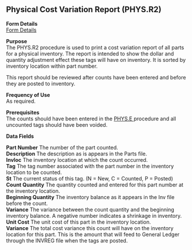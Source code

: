 ##  Physical Cost Variation Report (PHYS.R2)

<PageHeader />

**Form Details**  
[ Form Details ](PHYS-R2-1/README.md)   

**Purpose**  
The PHYS.R2 procedure is used to print a cost variation report of all parts
for a physical inventory. The report is intended to show the dollar and
quantity adjustment effect these tags will have on inventory. It is sorted by
inventory location within part number.  
  
This report should be reviewed after counts have been entered and before they
are posted to inventory.

**Frequency of Use**  
As required.

**Prerequisites**  
The counts should have been entered in the [ PHYS.E ](../../../../rover/INV-OVERVIEW/INV-ENTRY/PHYS-E/README.md) procedure and all uncounted tags should have been voided. 

**Data Fields**

**Part Number** The number of the part counted.  
**Description** The description as is appears in the Parts file.  
**Invloc** The inventory location at which the count occurred.  
**Tag** The tag number associated with the part number in the inventory
location to be counted.  
**St** The current status of this tag. (N = New, C = Counted, P = Posted)  
**Count Quantity** The quantity counted and entered for this part number at
the inventory location.  
**Beginning Quantity** The inventory balance as it appears in the Inv file
before the count.  
**Variance** The variance between the count quantity and the beginning
inventory balance. A negative number indicates a shrinkage in inventory.  
**Unit Cost** The unit cost of this part in the inventory location.  
**Variance** The total cost variance this count will have on the inventory
location for this part. This is the amount that will feed to General Ledger
through the INVREG file when the tags are posted.  
  
<badge text= "Version 8.10.57" vertical="middle" />

<PageFooter />